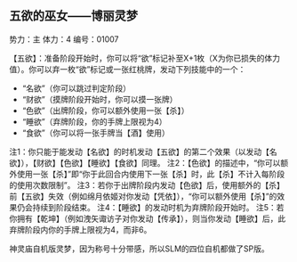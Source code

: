 
五欲的巫女——博丽灵梦
-------------------------
势力：主
体力：4
编号：01007

【五欲】：准备阶段开始时，你可以将“欲”标记补至X+1枚（X为你已损失的体力值）。你可以弃一枚“欲”标记或一张红桃牌，发动下列技能中的一个：
- “名欲”（你可以跳过判定阶段）
- “财欲”（摸牌阶段开始时，你可以摸一张牌）
- “色欲”（出牌阶段，你可以额外使用一张【杀】）
- “睡欲”（弃牌阶段，你的手牌上限视为4）
- “食欲”（你可以将一张手牌当【酒】使用）

注1：你只能于能发动【名欲】的时机发动【五欲】的第二个效果（以发动【名欲】），【财欲】【色欲】【睡欲】【食欲】同理。
注2：【色欲】的描述中，“你可以额外使用一张【杀】”即“你于此回合内使用下一张【杀】时，此【杀】不计入每阶段的使用次数限制”。
注3：若你于出牌阶段内发动【色欲】后，使用额外的【杀】前【五欲】失效（例如绵月依姬对你发动【凭依】），“你可以额外使用【杀】”的效果仍会持续到阶段结束。
注4：【睡欲】的发动时机为弃牌阶段开始时。
注5：若你拥有【乾坤】（例如洩矢诹访子对你发动【传承】），则当你发动【睡欲】后，此弃牌阶段内你的手牌上限视为4，而非6。


神灵庙自机版灵梦，因为称号十分带感，所以SLM的四位自机都做了SP版。
